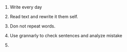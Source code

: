 1. Write every day
1. Read text and rewrite it them self.
1. Don not repeat words.

1. Use grannarly to check sentences and analyze mistake
1.